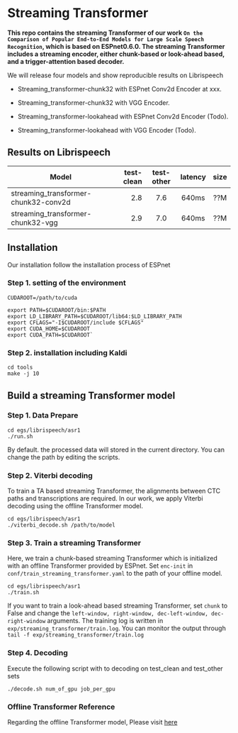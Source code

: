 # Streaming Transformer
**This repo contains the streaming Transformer of our work ``On the Comparison of Popular End-to-End Models for Large Scale Speech Recognition``, which is based on ESPnet0.6.0. The streaming Transformer includes a streaming encoder, either chunk-based or look-ahead based, and a trigger-attention based decoder.**

We will release four models and show reproducible results on Librispeech

* Streaming_transformer-chunk32 with ESPnet Conv2d Encoder at xxx.

*  Streaming_transformer-chunk32 with VGG Encoder.

*  Streaming_transformer-lookahead with ESPnet Conv2d Encoder (Todo).

*  Streaming_transformer-lookahead with VGG Encoder (Todo).

## Results on Librispeech
| Model        | test-clean   |  test-other  |latency  |size  |
| --------   | -----:  | :----:  |:----:  |:----:  |
| streaming_transformer-chunk32-conv2d     | 2.8   |   7.6    | 640ms  | ??M |
| streaming_transformer-chunk32-vgg	| 2.9 | 7.0 | 640ms | ??M |


## Installation
Our installation follow the installation process of ESPnet
### Step 1. setting of the environment
    CUDAROOT=/path/to/cuda
    
    export PATH=$CUDAROOT/bin:$PATH
    export LD_LIBRARY_PATH=$CUDAROOT/lib64:$LD_LIBRARY_PATH
    export CFLAGS="-I$CUDAROOT/include $CFLAGS"
    export CUDA_HOME=$CUDAROOT
    export CUDA_PATH=$CUDAROOT`
### Step 2. installation including Kaldi
    cd tools
    make -j 10
    
## Build a streaming Transformer model
### Step 1. Data Prepare
    cd egs/librispeech/asr1
    ./run.sh 
By default. the processed data will stored in the current directory. You can change the path by editing the scripts.
### Step 2. Viterbi decoding
To train a TA based streaming Transformer, the alignments between CTC paths and transcriptions are required. In our work, we apply Viterbi decoding using the offline Transformer model.

    cd egs/librispeech/asr1
    ./viterbi_decode.sh /path/to/model


### Step 3. Train a streaming Transformer
Here, we train a chunk-based streaming Transformer which is initialized with an offline Transformer provided by ESPnet. Set `enc-init` in `conf/train_streaming_transformer.yaml` to the path of your offline model.

	cd egs/librispeech/asr1
	./train.sh

If you want to train a look-ahead based streaming Transformer, set `chunk` to False and change the `left-window, right-window, dec-left-window, dec-right-window` arguments. The training log is written in `exp/streaming_transformer/train.log`. You can monitor the output through `tail -f exp/streaming_transformer/train.log`

### Step 4. Decoding
Execute the following script with to decoding on test_clean and test_other sets

	./decode.sh num_of_gpu job_per_gpu

### Offline Transformer Reference
Regarding the offline Transformer model, Please visit [here](https://github.com/MarkWuNLP/SemanticMask)

